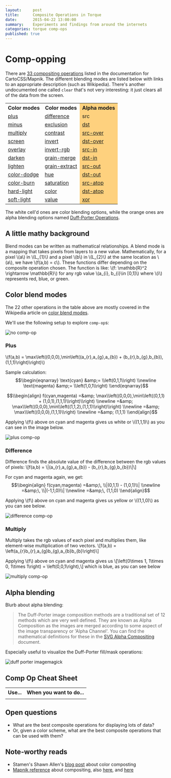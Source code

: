 ```yaml
---
layout:     post
title:      Composite Operations in Torque
date:       2015-04-22 13:00:00
summary:    Experiments and findings from around the internets
categories: torque comp-ops
published: true
---
```


# Comp-opping

There are [33 compositing operations](https://www.mapbox.com/tilemill/docs/guides/comp-op/) listed in the documentation for CartoCSS/Mapnik. The different blending modes are listed below with links to an appropriate description (such as Wikipedia). There's another undocumented one called `clear` that's not very interesting: it just clears all of the data from the screen.

<table>
  <col />
  <col />
  <col style="background: rgba(255,165,0,0.5);"/>
  <tr>
    <th>Color modes</th>
    <th>Color modes</th>
    <th>Alpha modes</th>
  </tr>
  <tr><td><a href="http://en.wikipedia.org/wiki/Blend_modes#Addition">plus</a></td><td> <a href="http://en.wikipedia.org/wiki/Blend_modes#Difference">difference</a>    </td><td> src      </td></tr>
  <tr><td><a href="http://en.wikipedia.org/wiki/Blend_modes#Subtract">minus</a></td><td><a href="http://en.wikipedia.org/wiki/Blend_modes#Difference">exclusion</a></td><td><a href="">dst</a></td></tr>
  <tr><td><a href="http://en.wikipedia.org/wiki/Blend_modes#Multiply">multiply</a></td><td><a href="">contrast</a></td><td><a href="">src-over</a></td></tr>
  <tr><td><a href="http://en.wikipedia.org/wiki/Blend_modes#Screen">screen</a></td><td><a href="">invert</a></td><td><a href="">dst-over</a></td></tr>
  <tr><td><a href="http://en.wikipedia.org/wiki/Blend_modes#Overlay">overlay</a></td><td><a href="">invert-rgb</a></td><td><a href="">src-in</a></td></tr>
  <tr><td><a href="http://en.wikipedia.org/wiki/Blend_modes#Darken_Only">darken</a></td><td><a href="">grain-merge</a></td><td><a href="">dst-in</a></td></tr>
  <tr><td><a href="http://en.wikipedia.org/wiki/Blend_modes#Lighten_Only">lighten</a></td><td><a href="">grain-extract</a></td><td><a href="">src-out</a></td></tr>
  <tr><td><a href="http://en.wikipedia.org/wiki/Blend_modes#Dodge_and_burn">color-dodge</a></td><td><a href="">hue</a></td><td><a href="">dst-out</a></td></tr>
  <tr><td><a href="http://en.wikipedia.org/wiki/Blend_modes#Dodge_and_burn">color-burn</a></td><td><a href="">saturation</a></td><td><a href="">src-atop</a></td></tr>
  <tr><td><a href="http://en.wikipedia.org/wiki/Blend_modes#Hard_Light">hard-light</a></td><td><a href="">color</a></td><td><a href="">dst-atop</a></td></tr>
  <tr><td><a href="http://en.wikipedia.org/wiki/Blend_modes#Soft_Light">soft-light</a></td><td><a href="">value</a></td><td><a href="">xor</a></td></tr>
</table>

The white cell'd ones are color blending options, while the orange ones are alpha blending options named [Duff-Porter Operations](http://www.imagemagick.org/Usage/compose/#duff-porter).

## A little mathy background

Blend modes can be written as mathematical relationships. A blend mode is a mapping that takes pixels from layers to a new value. Mathematically, for a pixel \\(a\\) in \\(L\_{1}\\) and a pixel \\(b\\) in \\(L\_{2}\\) at the same location as \\(a\\), we have \\(f(a,b) = c\\). These functions differ depending on the composite operation chosen. The function is like: \\(f: \mathbb{R}^2 \rightarrow \mathbb{R}\\) for any rgb value \\(a\_{i}, b\_{i}\in [0,1]\\) where \\(i\\) represents red, blue, or green.

## Color blend modes

The 22 other operations in the table above are mostly covered in the Wikipedia article on [color blend modes](http://en.wikipedia.org/wiki/Blend_modes).

We'll use the following setup to explore `comp-op`s:

![no comp-op]({{site.baseurl}}/images/2015-04-22-comp-ops-for-torque/no-comp-op.png)

### Plus
\\(f(a,b) = \max\\left((0,0,0),\min\\left((a\_{r},a\_{g},a\_{b}) + (b\_{r},b\_{g},b\_{b}),(1,1,1)\\right)\\right)\\)

Sample calculation:
$$\\begin{eqnarray}
\text{cyan} &amp;= \\left(0,1,1\\right) \\newline
\text{magenta} &amp;= \\left(1,0,1\\right)
\\end{eqnarray}$$

$$\\begin{align}
f(cyan,magenta) =&amp; \max\\left((0,0,0),\min\\left((0,1,1) + (1,0,1),(1,1,1)\\right)\\right) \\newline
=&amp; \max\\left((0,0,0),\min\\left((1,1,2),(1,1,1)\\right)\\right) \\newline
=&amp; \max\\left((0,0,0),(1,1,1)\\right) \\newline
=&amp; (1,1,1)
\\end{align}$$

Applying \\(f\\) above on cyan and magenta gives us white or \\((1,1,1)\\) as you can see in the image below.

![plus comp-op]({{site.baseurl}}/images/2015-04-22-comp-ops-for-torque/plus.png)

### Difference
Difference finds the absolute value of the difference between the rgb values of pixels:
\\[f(a,b) = \\|(a\_{r},a\_{g},a\_{b}) - (b\_{r},b\_{g},b\_{b})\\|\\]

For cyan and magenta again, we get:
$$\\begin{align}
f(cyan,magenta) =&amp;\, \\|(0,1,1) - (1,0,1)\\| \\newline
=&amp;\, \\|(-1,1,0)\\| \\newline
=&amp;\, (1,1,0)
\\end{align}$$

Applying \\(f\\) above on cyan and magenta gives us yellow or \\((1,1,0)\\) as you can see below.

![difference comp-op]({{site.baseurl}}/images/2015-04-22-comp-ops-for-torque/difference.png)


### Multiply
Multiply takes the rgb values of each pixel and multiplies them, like element-wise multiplication of two vectors.
\\[f(a,b) = \\left(a\_{r}b\_{r},a\_{g}b\_{g},a\_{b}b\_{b}\\right)\\]

Applying \\(f\\) above on cyan and magenta gives us 
\\[\\left(0\times 1, 1\times 0, 1\times 1\\right) = \left(0,0,1\right),\\]
which is blue, as you can see below

![multiply comp-op]({{site.baseurl}}/images/2015-04-22-comp-ops-for-torque/multiply.png)

## Alpha blending

Blurb about alpha blending:

<blockquote>
The Duff-Porter image composition methods are a traditional set of 12 methods which are very well defined. They are known as Alpha Composition as the images are merged according to some aspect of the image transparency or 'Alpha Channel'. You can find the mathematical definitions for these in the <a href="http://www.w3.org/TR/2009/WD-SVGCompositing-20090430/">SVG Alpha Compositing</a> document.
</blockquote>

Especially useful to visualize the Duff-Porter fill/mask operations: 

![duff porter imagemagick](http://www.imagemagick.org/Usage/compose/tables/montage_triangles.jpg)

## Comp Op Cheat Sheet

<table>
    <tr>
        <th>Use...</th>
        <th>When you want to do...</th>
    </tr>
    <tr>
        <td></td>
        <td></td>
    </tr>
</table>

## Open questions

+ What are the best composite operations for displaying lots of data?
+ Or, given a color scheme, what are the best composite operations that can be used with them?

## Note-worthy reads

+ Stamen's Shawn Allen's [blog post](http://content.stamen.com/trees-cabs-crime_in_venice) about color composting
+ [Mapnik reference](https://github.com/mapnik/mapnik/wiki/Compositing) about compositing, also [here](http://mapnik.org/news/2012/08/27/stamen-compositing-mapnik-v2.1/), and [here](http://mapnik.org/news/2012/04/26/image-filters/)

